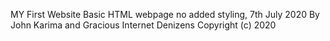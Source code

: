 MY First Website
Basic HTML webpage no added styling, 7th July 2020
By John Karima and Gracious Internet Denizens
Copyright (c) 2020 
